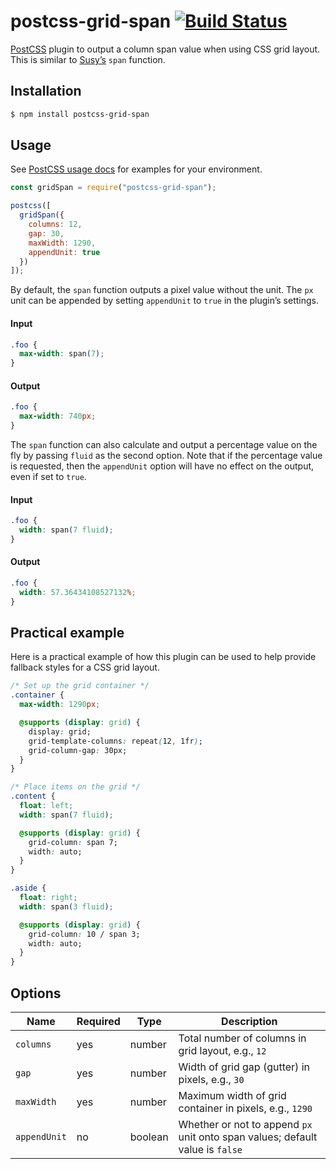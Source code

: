 # postcss-grid-span [![Build Status][ci-img]][ci]

[PostCSS] plugin to output a column span value when using CSS grid layout. This is similar to [Susy’s] `span` function.

## Installation

```sh
$ npm install postcss-grid-span
```

## Usage

See [PostCSS usage docs] for examples for your environment.

```js
const gridSpan = require("postcss-grid-span");

postcss([
  gridSpan({
    columns: 12,
    gap: 30,
    maxWidth: 1290,
    appendUnit: true
  })
]);
```

By default, the `span` function outputs a pixel value without the unit. The `px` unit can be appended by setting `appendUnit` to `true` in the plugin’s settings.

#### Input

```css
.foo {
  max-width: span(7);
}
```

#### Output

```css
.foo {
  max-width: 740px;
}
```

The `span` function can also calculate and output a percentage value on the fly by passing `fluid` as the second option. Note that if the percentage value is requested, then the `appendUnit` option will have no effect on the output, even if set to `true`.

#### Input

```css
.foo {
  width: span(7 fluid);
}
```

#### Output

```css
.foo {
  width: 57.36434108527132%;
}
```

## Practical example

Here is a practical example of how this plugin can be used to help provide fallback styles for a CSS grid layout.

```css
/* Set up the grid container */
.container {
  max-width: 1290px;

  @supports (display: grid) {
    display: grid;
    grid-template-columns: repeat(12, 1fr);
    grid-column-gap: 30px;
  }
}

/* Place items on the grid */
.content {
  float: left;
  width: span(7 fluid);

  @supports (display: grid) {
    grid-column: span 7;
    width: auto;
  }
}

.aside {
  float: right;
  width: span(3 fluid);

  @supports (display: grid) {
    grid-column: 10 / span 3;
    width: auto;
  }
}
```

## Options

| Name | Required | Type | Description |
| ---- | -------- | ---- | ----------- |
| `columns` | yes | number | Total number of columns in grid layout, e.g., `12` |
| `gap` | yes | number | Width of grid gap (gutter) in pixels, e.g., `30` |
| `maxWidth` | yes | number | Maximum width of grid container in pixels, e.g., `1290` |
| `appendUnit` | no | boolean | Whether or not to append `px` unit onto span values; default value is `false` |


[PostCSS]: https://github.com/postcss/postcss
[PostCSS usage docs]: https://github.com/postcss/postcss#usage
[ci-img]: https://travis-ci.org/thomasthesecond/postcss-grid-span.svg
[ci]: https://travis-ci.org/thomasthesecond/postcss-grid-span
[Susy’s]: http://oddbird.net/susy/
